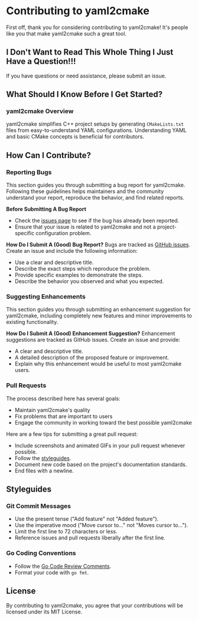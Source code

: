# Contributing to yaml2cmake

First off, thank you for considering contributing to yaml2cmake! It's people like you that make yaml2cmake such a great tool.

## I Don't Want to Read This Whole Thing I Just Have a Question!!!

If you have questions or need assistance, please submit an issue.

## What Should I Know Before I Get Started?

### yaml2cmake Overview

yaml2cmake simplifies C++ project setups by generating `CMakeLists.txt` files from easy-to-understand YAML configurations. Understanding YAML and basic CMake concepts is beneficial for contributors.

## How Can I Contribute?

### Reporting Bugs

This section guides you through submitting a bug report for yaml2cmake. Following these guidelines helps maintainers and the community understand your report, reproduce the behavior, and find related reports.

**Before Submitting A Bug Report**

- Check the [issues page](https://github.com/araujo88/yaml2cmake/issues) to see if the bug has already been reported.
- Ensure that your issue is related to yaml2cmake and not a project-specific configuration problem.

**How Do I Submit A (Good) Bug Report?**
Bugs are tracked as [GitHub issues](https://github.com/araujo88/yaml2cmake/issues). Create an issue and include the following information:

- Use a clear and descriptive title.
- Describe the exact steps which reproduce the problem.
- Provide specific examples to demonstrate the steps.
- Describe the behavior you observed and what you expected.

### Suggesting Enhancements

This section guides you through submitting an enhancement suggestion for yaml2cmake, including completely new features and minor improvements to existing functionality.

**How Do I Submit A (Good) Enhancement Suggestion?**
Enhancement suggestions are tracked as GitHub issues. Create an issue and provide:

- A clear and descriptive title.
- A detailed description of the proposed feature or improvement.
- Explain why this enhancement would be useful to most yaml2cmake users.

### Pull Requests

The process described here has several goals:

- Maintain yaml2cmake's quality
- Fix problems that are important to users
- Engage the community in working toward the best possible yaml2cmake

Here are a few tips for submitting a great pull request:

- Include screenshots and animated GIFs in your pull request whenever possible.
- Follow the [styleguides](#styleguides).
- Document new code based on the project's documentation standards.
- End files with a newline.

## Styleguides

### Git Commit Messages

- Use the present tense ("Add feature" not "Added feature").
- Use the imperative mood ("Move cursor to..." not "Moves cursor to...").
- Limit the first line to 72 characters or less.
- Reference issues and pull requests liberally after the first line.

### Go Coding Conventions

- Follow the [Go Code Review Comments](https://github.com/golang/go/wiki/CodeReviewComments).
- Format your code with `go fmt`.

## License

By contributing to yaml2cmake, you agree that your contributions will be licensed under its MIT License.
